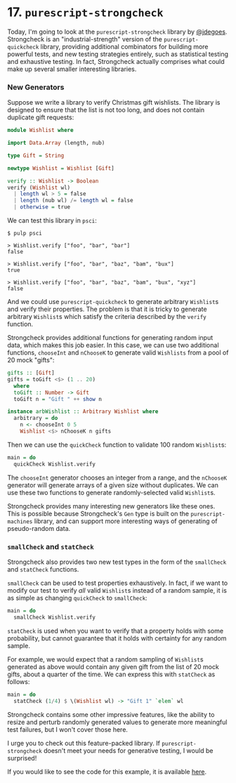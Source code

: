 # 17. `purescript-strongcheck`

Today, I'm going to look at the `purescript-strongcheck` library by [@jdegoes](http://github.com/jdegoes). Strongcheck is an "industrial-strength" version of the `purescript-quickcheck` library, providing additional combinators for building more powerful tests, and new testing strategies entirely, such as statistical testing and exhaustive testing. In fact, Strongcheck actually comprises what could make up several smaller interesting libraries.

### New Generators

Suppose we write a library to verify Christmas gift wishlists. The library is designed to ensure that the list is not too long, and does not contain duplicate gift requests:

```purescript
module Wishlist where

import Data.Array (length, nub)

type Gift = String

newtype Wishlist = Wishlist [Gift]

verify :: Wishlist -> Boolean
verify (Wishlist wl)
  | length wl > 5 = false
  | length (nub wl) /= length wl = false
  | otherwise = true
```

We can test this library in `psci`:

```text
$ pulp psci

> Wishlist.verify ["foo", "bar", "bar"]
false

> Wishlist.verify ["foo", "bar", "baz", "bam", "bux"]
true

> Wishlist.verify ["foo", "bar", "baz", "bam", "bux", "xyz"]
false
```

And we could use `purescript-quickcheck` to generate arbitrary `Wishlist`s and verify their properties. The problem is that it is tricky to generate arbitrary `Wishlist`s which satisfy the criteria described by the `verify` function.

Strongcheck provides additional functions for generating random input data, which makes this job easier. In this case, we can use two additional functions, `chooseInt` and `nChooseK` to generate valid `Wishlists` from a pool of 20 mock "gifts":

```purescript
gifts :: [Gift]
gifts = toGift <$> (1 .. 20)
  where
  toGift :: Number -> Gift
  toGift n = "Gift " ++ show n

instance arbWishlist :: Arbitrary Wishlist where
  arbitrary = do
    n <- chooseInt 0 5
    Wishlist <$> nChooseK n gifts
```

Then we can use the `quickCheck` function to validate 100 random `Wishlist`s:

```purescript
main = do
  quickCheck Wishlist.verify
```

The `chooseInt` generator chooses an integer from a range, and the `nChooseK` generator will generate arrays of a given size without duplicates. We can use these two functions to generate randomly-selected valid `Wishlist`s.

Strongcheck provides many interesting new generators like these ones. This is possible because Strongcheck's `Gen` type is built on the `purescript-machines` library, and can support more interesting ways of generating of pseudo-random data.

### `smallCheck` and `statCheck`

Strongcheck also provides two new test types in the form of the `smallCheck` and `statCheck` functions.

`smallCheck` can be used to test properties exhaustively. In fact, if we want to modify our test to verify _all_ valid `Wishlist`s instead of a random sample, it is as simple as changing `quickCheck` to `smallCheck`:

```purescript
main = do
  smallCheck Wishlist.verify
```

`statCheck` is used when you want to verify that a property holds with some probability, but cannot guarantee that it holds with certainty for any random sample.

For example, we would expect that a random sampling of `Wishlist`s generated as above would contain any given gift from the list of 20 mock gifts, about a quarter of the time. We can express this with `statCheck` as follows:

```purescript
main = do
  statCheck (1/4) $ \(Wishlist wl) -> "Gift 1" `elem` wl
```

Strongcheck contains some other impressive features, like the ability to resize and perturb randomly generated values to generate more meaningful test failures, but I won't cover those here.

I urge you to check out this feature-packed library. If `purescript-strongcheck` doesn't meet your needs for generative testing, I would be surprised!

If you would like to see the code for this example, it is available [here](https://github.com/paf31/24-days-of-purescript/tree/gh-pages/strongcheck-example).
